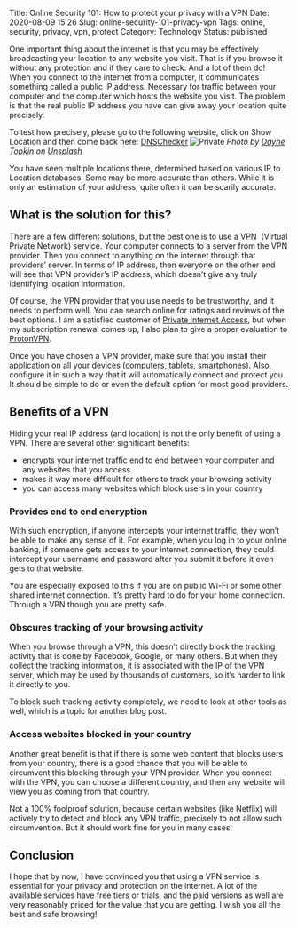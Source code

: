 Title: Online Security 101: How to protect your privacy with a VPN
Date: 2020-08-09 15:26
Slug: online-security-101-privacy-vpn
Tags: online, security, privacy, vpn, protect
Category: Technology
Status: published

One important thing about the internet is that you may be effectively broadcasting your location to any website you visit. That is if you browse it without any protection and if they care to check. And a lot of them do!
When you connect to the internet from a computer, it communicates something called a public IP address. Necessary for traffic between your computer and the computer which hosts the website you visit. The problem is that the real public IP address you have can give away your location quite precisely.

To test how precisely, please go to the following website, click on Show Location and then come back here: [DNSChecker](https://dnschecker.org/ip-location.php)
![Private]({static}/images/dayne-topkin-u5Zt-HoocrM-unsplash.jpg "red private sign")
_Photo by [Dayne Topkin](https://unsplash.com/@dtopkin1?utm_source=unsplash&utm_medium=referral&utm_content=creditCopyText) on [Unsplash](https://unsplash.com/s/photos/privacy?utm_source=unsplash&utm_medium=referral&utm_content=creditCopyText)_

You have seen multiple locations there, determined based on various IP to Location databases. Some may be more accurate than others. While it is only an estimation of your address, quite often it can be scarily accurate.

## What is the solution for this?

There are a few different solutions, but the best one is to use a VPN  (Virtual Private Network) service. Your computer connects to a server from the VPN provider. Then you connect to anything on the internet through that providers’ server. In terms of IP address, then everyone on the other end will see that VPN provider’s IP address, which doesn’t give any truly identifying location information.

Of course, the VPN provider that you use needs to be trustworthy, and it needs to perform well. You can search online for ratings and reviews of the best options. I am a satisfied customer of [Private Internet Access](https://www.privateinternetaccess.com), but when my subscription renewal comes up, I also plan to give a proper evaluation to [ProtonVPN](https://protonvpn.com).

Once you have chosen a VPN provider, make sure that you install their application on all your devices (computers, tablets, smartphones). Also, configure it in such a way that it will automatically connect and protect you. It should be simple to do or even the default option for most good providers.

## Benefits of a VPN

Hiding your real IP address (and location) is not the only benefit of using a VPN. There are several other significant benefits:

- encrypts your internet traffic end to end between your computer and any websites that you access
- makes it way more difficult for others to track your browsing activity
- you can access many websites which block users in your country

### Provides end to end encryption

With such encryption, if anyone intercepts your internet traffic, they won’t be able to make any sense of it. For example, when you log in to your online banking, if someone gets access to your internet connection, they could intercept your username and password after you submit it before it even gets to that website.

You are especially exposed to this if you are on public Wi-Fi or some other shared internet connection. It’s pretty hard to do for your home connection. Through a VPN though you are pretty safe.

### Obscures tracking of your browsing activity

When you browse through a VPN, this doesn’t directly block the tracking activity that is done by Facebook, Google, or many others. But when they collect the tracking information, it is associated with the IP of the VPN server, which may be used by thousands of customers, so it’s harder to link it directly to you.

To block such tracking activity completely, we need to look at other tools as well, which is a topic for another blog post.

### Access websites blocked in your country

Another great benefit is that if there is some web content that blocks users from your country, there is a good chance that you will be able to circumvent this blocking through your VPN provider. When you connect with the VPN, you can choose a different country, and then any website will view you as coming from that country.

Not a 100% foolproof solution, because certain websites (like Netflix) will actively try to detect and block any VPN traffic, precisely to not allow such circumvention. But it should work fine for you in many cases.

## Conclusion

I hope that by now, I have convinced you that using a VPN service is essential for your privacy and protection on the internet. A lot of the available services have free tiers or trials, and the paid versions as well are very reasonably priced for the value that you are getting.
I wish you all the best and safe browsing!
